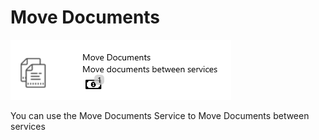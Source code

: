 # Move Documents

![](../.gitbook/assets/54%20%281%29.png)

You can use the Move Documents Service to Move Documents between services

